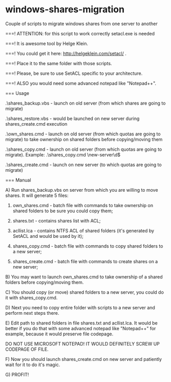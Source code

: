 windows-shares-migration
========================

Couple of scripts to migrate windows shares from one server to another

===! ATTENTION: for this script to work correctly setacl.exe is needed

===! It is awesome tool by Helge Klein.

===! You could get it here: http://helgeklein.com/setacl/ .

===! Place it to the same folder with those scripts.

===! Please, be sure to use SetACL specific to your architecture.

===! ALSO you would need some advanced notepad like "Notepad++".

=== Usage

.\shares_backup.vbs - launch on old server (from which shares are going to migrate)

.\shares_restore.vbs - would be launched on new server during shares_create.cmd execution

.\own_shares.cmd - launch on old server (from which quotas are going to migrate) to take
ownership on shared folders before copying/moving them

.\shares_copy.cmd - launch on old server (from which quotas are going to migrate). 
Example: .\shares_copy.cmd \\new-server\d$

.\shares_create.cmd - launch on new server (to which quotas are going to migrate)

=== Manual

A) Run shares_backup.vbs on server from which you are willing to move shares. It will generate 5 files:

  1) own_shares.cmd - batch file with commands to take ownership on shared folders to be sure you could
copy them;

  2) shares.txt - contains shares list with ACL;

  3) acllist.lca - contains NTFS ACL of shared folders (it's generated by SetACL and would be used by it);

  4) shares_copy.cmd - batch file with commands to copy shared folders to a new server;

  5) shares_create.cmd - batch file with commands to create shares on a new server;

B) You may want to launch own_shares.cmd to take ownership of a shared folders before copying/moving
them.

C) You should copy (or move) shared folders to a new server, you could do it with shares_copy.cmd.

D) Next you need to copy entire folder with scripts to a new server and perform next steps there. 

E) Edit path to shared folders in file shares.txt and acllist.lca. It would be better if you do that
with some advanced notepad like "Notepad++" for example, because it would preserve file codepage.

DO NOT USE MICROSOFT NOTEPAD! IT WOULD DEFINITELY SCREW UP CODEPAGE OF FILE.

F) Now you should launch shares_create.cmd on new server and patiently wait for it to do it's magic.

G) PROFIT!